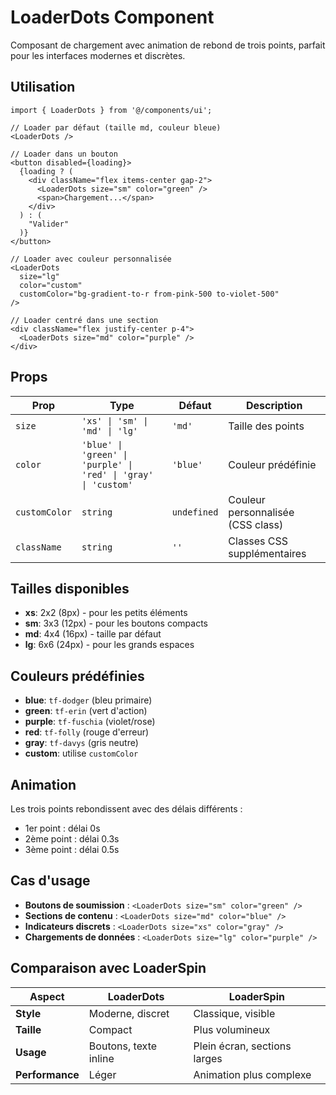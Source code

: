 # LoaderDots Component

Composant de chargement avec animation de rebond de trois points, parfait pour les interfaces modernes et discrètes.

## Utilisation

```tsx
import { LoaderDots } from '@/components/ui';

// Loader par défaut (taille md, couleur bleue)
<LoaderDots />

// Loader dans un bouton
<button disabled={loading}>
  {loading ? (
    <div className="flex items-center gap-2">
      <LoaderDots size="sm" color="green" />
      <span>Chargement...</span>
    </div>
  ) : (
    "Valider"
  )}
</button>

// Loader avec couleur personnalisée
<LoaderDots 
  size="lg" 
  color="custom" 
  customColor="bg-gradient-to-r from-pink-500 to-violet-500" 
/>

// Loader centré dans une section
<div className="flex justify-center p-4">
  <LoaderDots size="md" color="purple" />
</div>
```

## Props

| Prop | Type | Défaut | Description |
|------|------|--------|-------------|
| `size` | `'xs' \| 'sm' \| 'md' \| 'lg'` | `'md'` | Taille des points |
| `color` | `'blue' \| 'green' \| 'purple' \| 'red' \| 'gray' \| 'custom'` | `'blue'` | Couleur prédéfinie |
| `customColor` | `string` | `undefined` | Couleur personnalisée (CSS class) |
| `className` | `string` | `''` | Classes CSS supplémentaires |

## Tailles disponibles

- **xs**: 2x2 (8px) - pour les petits éléments
- **sm**: 3x3 (12px) - pour les boutons compacts
- **md**: 4x4 (16px) - taille par défaut
- **lg**: 6x6 (24px) - pour les grands espaces

## Couleurs prédéfinies

- **blue**: `tf-dodger` (bleu primaire)
- **green**: `tf-erin` (vert d'action)
- **purple**: `tf-fuschia` (violet/rose)
- **red**: `tf-folly` (rouge d'erreur)
- **gray**: `tf-davys` (gris neutre)
- **custom**: utilise `customColor`

## Animation

Les trois points rebondissent avec des délais différents :
- 1er point : délai 0s
- 2ème point : délai 0.3s
- 3ème point : délai 0.5s

## Cas d'usage

- **Boutons de soumission** : `<LoaderDots size="sm" color="green" />`
- **Sections de contenu** : `<LoaderDots size="md" color="blue" />`
- **Indicateurs discrets** : `<LoaderDots size="xs" color="gray" />`
- **Chargements de données** : `<LoaderDots size="lg" color="purple" />`

## Comparaison avec LoaderSpin

| Aspect | LoaderDots | LoaderSpin |
|--------|------------|------------|
| **Style** | Moderne, discret | Classique, visible |
| **Taille** | Compact | Plus volumineux |
| **Usage** | Boutons, texte inline | Plein écran, sections larges |
| **Performance** | Léger | Animation plus complexe |
